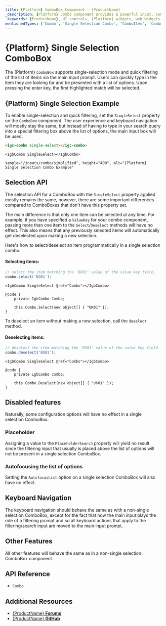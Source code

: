 ```yaml
---
title: {Platform} ComboBox Component – {ProductName}
_description: {Platform} Combo component provides a powerful input, combining features of the basic HTML input, select, filtering and custom drop-down lists. Try it for FREE
_keywords: {ProductName}, UI controls, {Platform} widgets, web widgets, UI widgets, {Platform}, Native {Platform} Components Suite, Native {Platform} Controls, Native {Platform} Components Library, {Platform} ComboBox component
mentionedTypes: ['Combo', 'Single Selection Combo', 'ComboItem', 'ComboHeader', 'ComboList']
---
```


# {Platform} Single Selection ComboBox

The {Platform} `ComboBox` supports single-selection mode and quick filtering of the list of items via the main input prompt. Users can quickly type in the item they are looking for and be presented with a list of options. Upon pressing the enter key, the first highlighted match will be selected.

## {Platform} Single Selection Example

To enable single-selection and quick filtering, set the `SingleSelect` property on the `ComboBox` component. The user experience and keyboard navigation will mostly stay the same, but instead of having to type in your search query into a special filtering box above the list of options, the main input box will be used.

```html
<igc-combo single-select></igc-combo>
```

```razor
<IgbCombo SingleSelect></IgbCombo>
```

`sample="/inputs/combo/simplified", height="400", alt="{Platform} Single Selection Combo Example"`

<div class="divider--half"></div>

## Selection API

The selection API for a ComboBox with the `SingleSelect` property applied mostly remains the same, however, there are some important differences compared to ComboBoxes that don't have this property set.

The main difference is that only one item can be selected at any time. For example, if you have specified a `ValueKey` for your combo component, passing more than one item to the `Select`/`Deselect` methods will have no effect. This also means that any previously selected items will automatically get deselected upon making a new selection.

Here's how to select/deselect an item programmatically in a single selection combo.

#### Selecting items:

```ts
// select the item matching the 'BG01' value of the value key field.
combo.select('BG01');
```

```razor
<IgbCombo SingleSelect @ref="Combo"></IgbCombo>

@code {
    private IgbCombo Combo;

    this.Combo.Select(new object[] { "UK01" });
}
```

To deselect an item without making a new selection, call the `deselect` method.

#### Deselecting items:

```ts
// deselect the item matching the 'BG01' value of the value key field.
combo.deselect('BG01');
```

```razor
<IgbCombo SingleSelect @ref="Combo"></IgbCombo>

@code {
    private IgbCombo Combo;

    this.Combo.Deselect(new object[] { "UK01" });
}
```

## Disabled features

Naturally, some configuration options will have no effect in a single selection ComboBox.

### Placeholder

Assigning a value to the `PlaceholderSearch` property will yield no result since the filtering input that usually is placed above the list of options will not be present in a single selection ComboBox.

### Autofocusing the list of options

Setting the `AutofocusList` option on a single selection ComboBox will also have no effect.

## Keyboard Navigation

The keyboard navigation should behave the same as with a non-single selection ComboBox, except for the fact that now the main input plays the role of a filtering prompt and so all keyboard actions that apply to the filtering/search input are moved to the main input prompt.

## Other Features

All other features will behave the same as in a non-single selection ComboBox component.

## API Reference

* `Combo`

## Additional Resources

* [{ProductName} **Forums**]({ForumsLink})
* [{ProductName} **GitHub**]({GithubLink})
